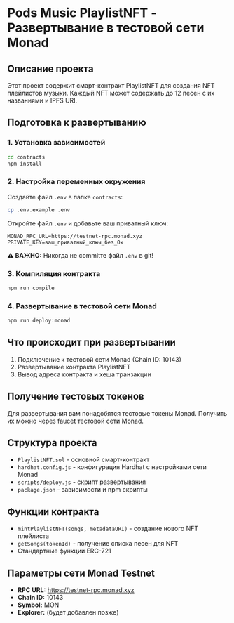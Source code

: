 # Pods Music PlaylistNFT - Развертывание в тестовой сети Monad

## Описание проекта
Этот проект содержит смарт-контракт PlaylistNFT для создания NFT плейлистов музыки. Каждый NFT может содержать до 12 песен с их названиями и IPFS URI.

## Подготовка к развертыванию

### 1. Установка зависимостей
```bash
cd contracts
npm install
```

### 2. Настройка переменных окружения
Создайте файл `.env` в папке `contracts`:
```bash
cp .env.example .env
```

Откройте файл `.env` и добавьте ваш приватный ключ:
```
MONAD_RPC_URL=https://testnet-rpc.monad.xyz
PRIVATE_KEY=ваш_приватный_ключ_без_0x
```

**⚠️ ВАЖНО:** Никогда не commitте файл `.env` в git!

### 3. Компиляция контракта
```bash
npm run compile
```

### 4. Развертывание в тестовой сети Monad
```bash
npm run deploy:monad
```

## Что происходит при развертывании

1. Подключение к тестовой сети Monad (Chain ID: 10143)
2. Развертывание контракта PlaylistNFT
3. Вывод адреса контракта и хеша транзакции

## Получение тестовых токенов

Для развертывания вам понадобятся тестовые токены Monad. Получить их можно через faucet тестовой сети Monad.

## Структура проекта

- `PlaylistNFT.sol` - основной смарт-контракт
- `hardhat.config.js` - конфигурация Hardhat с настройками сети Monad
- `scripts/deploy.js` - скрипт развертывания
- `package.json` - зависимости и npm скрипты

## Функции контракта

- `mintPlaylistNFT(songs, metadataURI)` - создание нового NFT плейлиста
- `getSongs(tokenId)` - получение списка песен для NFT
- Стандартные функции ERC-721

## Параметры сети Monad Testnet

- **RPC URL:** https://testnet-rpc.monad.xyz
- **Chain ID:** 10143
- **Symbol:** MON
- **Explorer:** (будет добавлен позже)